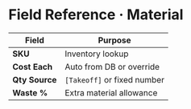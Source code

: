 <!-- docs/reference/field-definitions/material.md -->
# Field Reference · Material

| Field | Purpose |
|-------|---------|
| **SKU** | Inventory lookup |
| **Cost Each** | Auto from DB or override |
| **Qty Source** | `[Takeoff]` or fixed number |
| **Waste %** | Extra material allowance |

